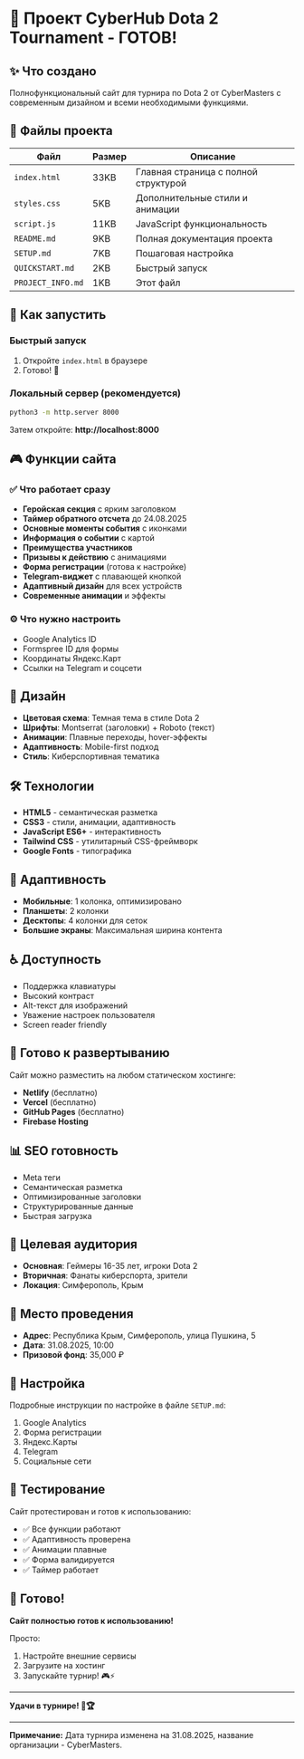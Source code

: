 # 🎯 Проект CyberHub Dota 2 Tournament - ГОТОВ!

## ✨ Что создано

Полнофункциональный сайт для турнира по Dota 2 от CyberMasters с современным дизайном и всеми необходимыми функциями.

## 📁 Файлы проекта

| Файл | Размер | Описание |
|------|--------|----------|
| `index.html` | 33KB | Главная страница с полной структурой |
| `styles.css` | 5KB | Дополнительные стили и анимации |
| `script.js` | 11KB | JavaScript функциональность |
| `README.md` | 9KB | Полная документация проекта |
| `SETUP.md` | 7KB | Пошаговая настройка |
| `QUICKSTART.md` | 2KB | Быстрый запуск |
| `PROJECT_INFO.md` | 1KB | Этот файл |

## 🚀 Как запустить

### Быстрый запуск
1. Откройте `index.html` в браузере
2. Готово! 🎉

### Локальный сервер (рекомендуется)
```bash
python3 -m http.server 8000
```
Затем откройте: **http://localhost:8000**

## 🎮 Функции сайта

### ✅ Что работает сразу
- **Геройская секция** с ярким заголовком
- **Таймер обратного отсчета** до 24.08.2025
- **Основные моменты события** с иконками
- **Информация о событии** с картой
- **Преимущества участников**
- **Призывы к действию** с анимациями
- **Форма регистрации** (готова к настройке)
- **Telegram-виджет** с плавающей кнопкой
- **Адаптивный дизайн** для всех устройств
- **Современные анимации** и эффекты

### ⚙️ Что нужно настроить
- Google Analytics ID
- Formspree ID для формы
- Координаты Яндекс.Карт
- Ссылки на Telegram и соцсети

## 🎨 Дизайн

- **Цветовая схема**: Темная тема в стиле Dota 2
- **Шрифты**: Montserrat (заголовки) + Roboto (текст)
- **Анимации**: Плавные переходы, hover-эффекты
- **Адаптивность**: Mobile-first подход
- **Стиль**: Киберспортивная тематика

## 🛠 Технологии

- **HTML5** - семантическая разметка
- **CSS3** - стили, анимации, адаптивность
- **JavaScript ES6+** - интерактивность
- **Tailwind CSS** - утилитарный CSS-фреймворк
- **Google Fonts** - типографика

## 📱 Адаптивность

- **Мобильные**: 1 колонка, оптимизировано
- **Планшеты**: 2 колонки
- **Десктопы**: 4 колонки для сеток
- **Большие экраны**: Максимальная ширина контента

## ♿ Доступность

- Поддержка клавиатуры
- Высокий контраст
- Alt-текст для изображений
- Уважение настроек пользователя
- Screen reader friendly

## 🚀 Готово к развертыванию

Сайт можно разместить на любом статическом хостинге:
- **Netlify** (бесплатно)
- **Vercel** (бесплатно)
- **GitHub Pages** (бесплатно)
- **Firebase Hosting**

## 📊 SEO готовность

- Meta теги
- Семантическая разметка
- Оптимизированные заголовки
- Структурированные данные
- Быстрая загрузка

## 🎯 Целевая аудитория

- **Основная**: Геймеры 16-35 лет, игроки Dota 2
- **Вторичная**: Фанаты киберспорта, зрители
- **Локация**: Симферополь, Крым

## 📍 Место проведения

- **Адрес**: Республика Крым, Симферополь, улица Пушкина, 5
- **Дата**: 31.08.2025, 10:00
- **Призовой фонд**: 35,000 ₽


## 🔧 Настройка

Подробные инструкции по настройке в файле `SETUP.md`:
1. Google Analytics
2. Форма регистрации
3. Яндекс.Карты
4. Telegram
5. Социальные сети

## 🧪 Тестирование

Сайт протестирован и готов к использованию:
- ✅ Все функции работают
- ✅ Адаптивность проверена
- ✅ Анимации плавные
- ✅ Форма валидируется
- ✅ Таймер работает

## 🎉 Готово!

**Сайт полностью готов к использованию!** 

Просто:
1. Настройте внешние сервисы
2. Загрузите на хостинг
3. Запускайте турнир! 🎮⚡

---

**Удачи в турнире! 🎯🏆**

---

**Примечание:** Дата турнира изменена на 31.08.2025, название организации - CyberMasters.

